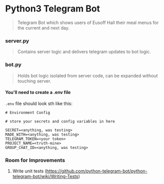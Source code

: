 # Python3 Telegram Bot 
> Telegram Bot which shows users of Eusoff Hall their meal menus for the current and next day.

### server.py  
> Contains server logic and delivers telegram updates to bot logic.  

### bot.py  
> Holds bot logic isolated from server code, can be expanded without touching server.

#### You'll need to create a .env file

`.env` file should look sth like this:
```
# Environment Config

# store your secrets and config variables in here

SECRET=<anything, was testing>
MADE_WITH=<anything, was testing>
TELEGRAM_TOKEN=<your token>
PROJECT_NAME=<truth-mine>
GROUP_CHAT_ID=<anything, was testing>
```

### Room for Improvements
1. Write unit tests (https://github.com/python-telegram-bot/python-telegram-bot/wiki/Writing-Tests)
